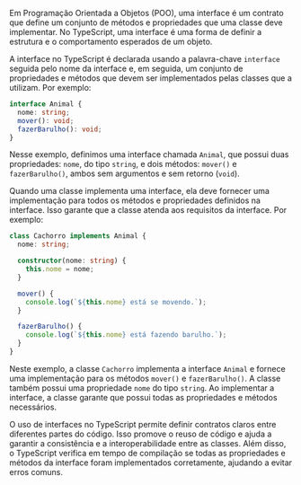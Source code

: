 Em Programação Orientada a Objetos (POO), uma interface é um contrato que define um conjunto de métodos e propriedades que uma classe deve implementar. No TypeScript, uma interface é uma forma de definir a estrutura e o comportamento esperados de um objeto.

A interface no TypeScript é declarada usando a palavra-chave `interface` seguida pelo nome da interface e, em seguida, um conjunto de propriedades e métodos que devem ser implementados pelas classes que a utilizam. Por exemplo:

```typescript
interface Animal {
  nome: string;
  mover(): void;
  fazerBarulho(): void;
}
```

Nesse exemplo, definimos uma interface chamada `Animal`, que possui duas propriedades: `nome`, do tipo `string`, e dois métodos: `mover()` e `fazerBarulho()`, ambos sem argumentos e sem retorno (`void`).

Quando uma classe implementa uma interface, ela deve fornecer uma implementação para todos os métodos e propriedades definidos na interface. Isso garante que a classe atenda aos requisitos da interface. Por exemplo:

```typescript
class Cachorro implements Animal {
  nome: string;

  constructor(nome: string) {
    this.nome = nome;
  }

  mover() {
    console.log(`${this.nome} está se movendo.`);
  }

  fazerBarulho() {
    console.log(`${this.nome} está fazendo barulho.`);
  }
}
```

Neste exemplo, a classe `Cachorro` implementa a interface `Animal` e fornece uma implementação para os métodos `mover()` e `fazerBarulho()`. A classe também possui uma propriedade `nome` do tipo `string`. Ao implementar a interface, a classe garante que possui todas as propriedades e métodos necessários.

O uso de interfaces no TypeScript permite definir contratos claros entre diferentes partes do código. Isso promove o reuso de código e ajuda a garantir a consistência e a interoperabilidade entre as classes. Além disso, o TypeScript verifica em tempo de compilação se todas as propriedades e métodos da interface foram implementados corretamente, ajudando a evitar erros comuns.

